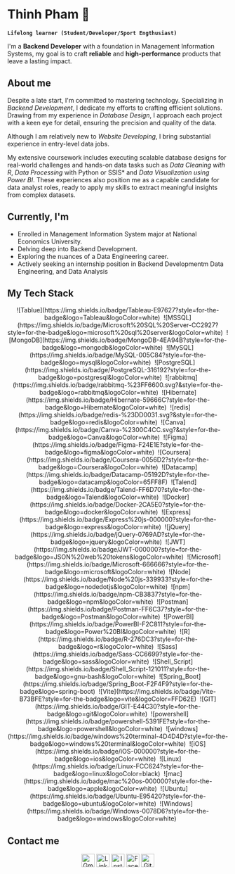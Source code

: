 # Thinh Pham 👋

**`Lifelong learner (Student/Developer/Sport Engthusiast)`**

I'm a **Backend Developer** with a foundation in Management Information Systems, my goal is to craft **reliable** and **high-performance** products that leave a lasting impact.

## About me

Despite a late start, I'm committed to mastering technology. Specializing in *Backend Development*, I dedicate my efforts to crafting efficient solutions. Drawing from my experience in *Database Design*, I approach each project with a keen eye for detail, ensuring the precision and quality of the data.

Although I am relatively new to *Website Developing*, I bring substantial experience in entry-level data jobs. 

My extensive coursework includes executing scalable database designs for real-world challenges and hands-on data tasks such as *Data Cleaning with R*, *Data Processing* with Python or SSIS* and *Data Visualization using Power BI*. These experiences also  position me as a capable candidate for data analyst roles, ready to apply my skills to extract meaningful insights from complex datasets.

## Currently, I'm
- Enrolled in Management Information System major at National Economics University.
- Delving deep into Backend Development.
- Exploring the nuances of a Data Engineering career.
- Actively seeking an internship position in Backend Developmentm Data Engineering, and Data Analysis

## My Tech Stack

<div align="center">
    ![Tablue](https://img.shields.io/badge/Tableau-E97627?style=for-the-badge&logo=Tableau&logoColor=white)&nbsp;
    ![MSSQL](https://img.shields.io/badge/Microsoft%20SQL%20Server-CC2927?style=for-the-badge&logo=microsoft%20sql%20server&logoColor=white)&nbsp;
    ![MongoDB](https://img.shields.io/badge/MongoDB-4EA94B?style=for-the-badge&logo=mongodb&logoColor=white)&nbsp;
    ![MySQL](https://img.shields.io/badge/MySQL-005C84?style=for-the-badge&logo=mysql&logoColor=white)&nbsp;
    ![PostgreSQL](https://img.shields.io/badge/PostgreSQL-316192?style=for-the-badge&logo=postgresql&logoColor=white)&nbsp;
    ![rabbitmq](https://img.shields.io/badge/rabbitmq-%23FF6600.svg?&style=for-the-badge&logo=rabbitmq&logoColor=white)&nbsp;
    ![Hibernate](https://img.shields.io/badge/Hibernate-59666C?style=for-the-badge&logo=Hibernate&logoColor=white)&nbsp;
    ![redis](https://img.shields.io/badge/redis-%23DD0031.svg?&style=for-the-badge&logo=redis&logoColor=white)&nbsp;
    ![Canva](https://img.shields.io/badge/Canva-%2300C4CC.svg?&style=for-the-badge&logo=Canva&logoColor=white)&nbsp;
    ![Figma](https://img.shields.io/badge/Figma-F24E1E?style=for-the-badge&logo=figma&logoColor=white)&nbsp;
    ![Coursera](https://img.shields.io/badge/Coursera-0056D2?style=for-the-badge&logo=Coursera&logoColor=white)&nbsp;
    ![Datacamp](https://img.shields.io/badge/Datacamp-05192D?style=for-the-badge&logo=datacamp&logoColor=65FF8F)&nbsp;
    ![Talend](https://img.shields.io/badge/Talend-FF6D70?style=for-the-badge&logo=Talend&logoColor=white)&nbsp;
    ![Docker](https://img.shields.io/badge/Docker-2CA5E0?style=for-the-badge&logo=docker&logoColor=white)&nbsp;
    ![Express](https://img.shields.io/badge/Express%20js-000000?style=for-the-badge&logo=express&logoColor=white)&nbsp;
    ![jQuery](https://img.shields.io/badge/jQuery-0769AD?style=for-the-badge&logo=jquery&logoColor=white)&nbsp;
    ![JWT](https://img.shields.io/badge/JWT-000000?style=for-the-badge&logo=JSON%20web%20tokens&logoColor=white)&nbsp;
    ![Microsoft](https://img.shields.io/badge/Microsoft-666666?style=for-the-badge&logo=microsoft&logoColor=white)&nbsp;
    ![Node](https://img.shields.io/badge/Node%20js-339933?style=for-the-badge&logo=nodedotjs&logoColor=white)&nbsp;
    ![npm](https://img.shields.io/badge/npm-CB3837?style=for-the-badge&logo=npm&logoColor=white)&nbsp;
    ![Postman](https://img.shields.io/badge/Postman-FF6C37?style=for-the-badge&logo=Postman&logoColor=white)&nbsp;
    ![PowerBI](https://img.shields.io/badge/PowerBI-F2C811?style=for-the-badge&logo=Power%20BI&logoColor=white)&nbsp;
    ![R](https://img.shields.io/badge/R-276DC3?style=for-the-badge&logo=r&logoColor=white)&nbsp;
    ![Sass](https://img.shields.io/badge/Sass-CC6699?style=for-the-badge&logo=sass&logoColor=white)&nbsp;
    ![Shell_Script](https://img.shields.io/badge/Shell_Script-121011?style=for-the-badge&logo=gnu-bash&logoColor=white)&nbsp;
    ![Spring_Boot](https://img.shields.io/badge/Spring_Boot-F2F4F9?style=for-the-badge&logo=spring-boot)&nbsp;
    ![Vite](https://img.shields.io/badge/Vite-B73BFE?style=for-the-badge&logo=vite&logoColor=FFD62E)&nbsp;
    ![GIT](https://img.shields.io/badge/GIT-E44C30?style=for-the-badge&logo=git&logoColor=white)&nbsp;
    ![powershell](https://img.shields.io/badge/powershell-5391FE?style=for-the-badge&logo=powershell&logoColor=white)&nbsp;
    ![windows](https://img.shields.io/badge/windows%20terminal-4D4D4D?style=for-the-badge&logo=windows%20terminal&logoColor=white)&nbsp;
    ![iOS](https://img.shields.io/badge/iOS-000000?style=for-the-badge&logo=ios&logoColor=white)&nbsp;
    ![Linux](https://img.shields.io/badge/Linux-FCC624?style=for-the-badge&logo=linux&logoColor=black)&nbsp;
    ![mac](https://img.shields.io/badge/mac%20os-000000?style=for-the-badge&logo=apple&logoColor=white)&nbsp;
    ![Ubuntu](https://img.shields.io/badge/Ubuntu-E95420?style=for-the-badge&logo=ubuntu&logoColor=white)&nbsp;
    ![Windows](https://img.shields.io/badge/Windows-0078D6?style=for-the-badge&logo=windows&logoColor=white)&nbsp;
</div>

## Contact me

<p align="center">
    <a href="mailto:thinhpham4903@gmail.com" target="_blank"><img src="https://img.icons8.com/color/344/gmail--v1.png" alt="Gmail" title="Gmail" height="30"></a>
    <a href="https://www.linkedin.com/in/tien-thinh-pham-08088221b/" target="_blank"><img src="https://img.icons8.com/color/32/000000/linkedin.png" alt="LinkedIn" title="LinkedIn" height="30"></a>
    <a href="https://www.instagram.com/thinhsethanhcong/" target="_blank"><img src="https://img.icons8.com/color/344/instagram-new--v2.png" alt="Instagram" title="Instagram" height="30"></a>
    <a href="https://www.facebook.com/thinhsethanhcong/" target="_blank"><img src="https://img.icons8.com/fluency/344/facebook-new.png" alt="Facebook" title="Facebook" height="30"></a>
    <a href="https://github.com/ThinhPhamWannabeCoder" target="_blank"><img src="https://img.icons8.com/color/344/github--v1.png" alt="GitHub" title="GitHub" height="30"></a>
</p>

